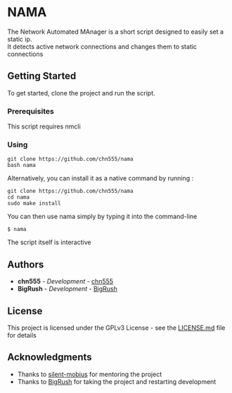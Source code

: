 # NAMA

The Network Automated MAnager is a short script designed to easily set a static ip.  
It detects active network connections and changes them to static connections


## Getting Started

To get started, clone the project and run the script.

### Prerequisites

This script requires nmcli

### Using

```
git clone https://github.com/chn555/nama
bash nama
```
Alternatively, you can install it as a native command by running : 

```
git clone https://github.com/chn555/nama
cd nama
sudo make install
```
You can then use nama simply by typing it into the command-line

```
$ nama
```

The script itself is interactive


## Authors

* **chn555** - *Development* - [chn555](https://github.com/chn555)
* **BigRush** - *Development* - [BigRush](https://github.com/BigRush)

## License

This project is licensed under the GPLv3 License - see the [LICENSE.md](LICENSE.md) file for details

## Acknowledgments

* Thanks to  [silent-mobius](https://github.com/silent-mobius) for mentoring the project
* Thanks to [BigRush](https://github.com/BigRush) for taking the project and restarting development
